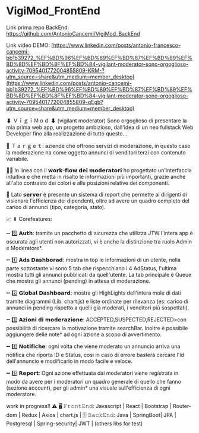 # VigiMod_FrontEnd

Link prima repo BackEnd: https://github.com/AntonioCancemi/VigiMod_BackEnd

Link video DEMO: [https://www.linkedin.com/posts/antonio-francesco-cancemi-bb1b39272_%EF%BD%96%EF%BD%89%EF%BD%87%EF%BD%89%EF%BD%8D%EF%BD%8F%EF%BD%84-vigilant-moderator-sono-orgoglioso-activity-7095401772004855809-KRM-?utm_source=share&utm_medium=member_desktop](https://www.linkedin.com/posts/antonio-cancemi-bb1b39272_%EF%BD%96%EF%BD%89%EF%BD%87%EF%BD%89%EF%BD%8D%EF%BD%8F%EF%BD%84-vigilant-moderator-sono-orgoglioso-activity-7095401772004855809-qEgb?utm_source=share&utm_medium=member_desktop)

⬇ ＶｉｇｉＭｏｄ ⬇ (vigilant moderator) Sono orgoglioso di presentare la mia prima web app, un progetto ambizioso, dall'idea di un neo fullstack Web Developer fino alla realizzazione di tutto questo...

🎯 Ｔａｒｇｅｔ: aziende che offrono servizi di moderazione, in questo caso la moderazione ha come oggetto annunci di venditori terzi con contenuto variabile.

👨‍💻 In linea con il 𝘄𝗼𝗿𝗸-𝗳𝗹𝗼𝘄 𝗱𝗲𝗶 𝗺𝗼𝗱𝗲𝗿𝗮𝘁𝗼𝗿𝗶 ho progettato un'interfaccia intuitiva e che metta in risalto le informazioni più importanti, grazie anche all'alto contrasto dei colori e alle posizioni relative dei componenti.

🤖 Lato 𝘀𝗲𝗿𝘃𝗲𝗿 è presente un sistema di report che permette ai dirigenti di visionare l'efficienza dei dipendenti, oltre ad avere un quadro completo del carico di annunci (tipo, categoria, stato).

📈 ⬇ Corefeatures:

➖ 0️⃣ 𝗔𝘂𝘁𝗵: tramite un pacchetto di sicurezza che utilizza JTW l'intera app è oscurata agli utenti non autorizzati, vi è anche la distinzione tra ruolo Admin e Moderatore*.

➖ 1️⃣ 𝗔𝗱𝘀 𝗗𝗮𝘀𝗵𝗯𝗼𝗿𝗮𝗱: mostra in top le informazioni di un utente, nella parte sottostante vi sono 5 tab che rispecchiano i 4 AdStatus, l'ultima mostra tutti gli annunci pubblicati da quell'utente. La tab principale è Queue che mostra gli annunci (pending) in attesa di moderazione.

➖ 2️⃣ 𝗚𝗹𝗼𝗯𝗮𝗹 𝗗𝗮𝘀𝗵𝗯𝗼𝗮𝗿𝗱: mostra gli HighLights dell'intera mole di dati tramite diagrammi (Lib. chart.js) e liste ordinate per rilevanza (es: carico di annunci in pending rispetto a quelli già moderati, i venditori più sospettati).

➖ 3️⃣ 𝗔𝘇𝗶𝗼𝗻𝗶 𝗱𝗶 𝗺𝗼𝗱𝗲𝗿𝗮𝘇𝗶𝗼𝗻𝗲: ACCEPTED,SUSPECTED,REJECTED>con possibilità di ricercare la motivazione tramite searchBar. Inoltre è possibile aggiungere delle note* ad ogni azione a scopo di avvertimento.

➖ 4️⃣ 𝗡𝗼𝘁𝗶𝗳𝗶𝗰𝗵𝗲: ogni volta che viene moderato un annuncio arriva una notifica che riporta ID e Status, così in caso di errore basterà cercare l'id dell'annuncio e modificarlo in modo facile e veloce.

➖ 5️⃣ 𝗥𝗲𝗽𝗼𝗿𝘁: Ogni azione effettuata dai moderatori viene registrata in modo da avere per i moderatori un quadro generale di quello che fanno (sezione account), per gli admin* una visuale sull'efficienza di ogni moderatore.

work in progress!! ⚠
🖥 𝙵𝚛𝚘𝚗𝚝𝙴𝚗𝚍: Javascript | React | Bootstrap | Router-dom | Redux | Axios | chart.js | 🗄 𝙱𝚊𝚌𝚔𝙴𝚗𝚍: Java | SpringBoot| JPA | Postgresql | Spring-security| JWT | (others libs for test)
